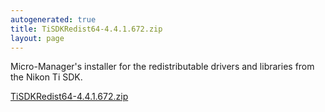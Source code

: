 ```yaml
---
autogenerated: true
title: TiSDKRedist64-4.4.1.672.zip
layout: page
---
```


Micro-Manager's installer for the redistributable drivers and libraries
from the Nikon Ti SDK.

[TiSDKRedist64-4.4.1.672.zip](/media/files/TiSDKRedist64-4.4.1.672.zip)

